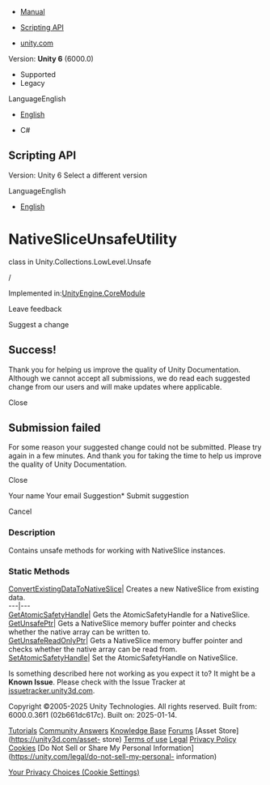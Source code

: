 [ ]()

  * [Manual](../Manual/index.html)
  * [Scripting API](../ScriptReference/index.html)

  * [unity.com](https://unity.com/)

Version: **Unity 6** (6000.0)

  * Supported
  * Legacy

LanguageEnglish

  * [English]()

  * C#

[ ](https://docs.unity3d.com)

## Scripting API

Version: Unity 6 Select a different version

LanguageEnglish

  * [English]()

# NativeSliceUnsafeUtility

class in Unity.Collections.LowLevel.Unsafe

/

Implemented in:[UnityEngine.CoreModule](UnityEngine.CoreModule.html)

Leave feedback

Suggest a change

## Success!

Thank you for helping us improve the quality of Unity Documentation. Although
we cannot accept all submissions, we do read each suggested change from our
users and will make updates where applicable.

Close

## Submission failed

For some reason your suggested change could not be submitted. Please <a>try
again</a> in a few minutes. And thank you for taking the time to help us
improve the quality of Unity Documentation.

Close

Your name Your email Suggestion* Submit suggestion

Cancel

[ ]()

### Description

Contains unsafe methods for working with NativeSlice instances.

### Static Methods

[ConvertExistingDataToNativeSlice](Unity.Collections.LowLevel.Unsafe.NativeSliceUnsafeUtility.ConvertExistingDataToNativeSlice.html)|
Creates a new NativeSlice from existing data.  
---|---  
[GetAtomicSafetyHandle](Unity.Collections.LowLevel.Unsafe.NativeSliceUnsafeUtility.GetAtomicSafetyHandle.html)|
Gets the AtomicSafetyHandle for a NativeSlice.  
[GetUnsafePtr](Unity.Collections.LowLevel.Unsafe.NativeSliceUnsafeUtility.GetUnsafePtr.html)|
Gets a NativeSlice memory buffer pointer and checks whether the native array
can be written to.  
[GetUnsafeReadOnlyPtr](Unity.Collections.LowLevel.Unsafe.NativeSliceUnsafeUtility.GetUnsafeReadOnlyPtr.html)|
Gets a NativeSlice memory buffer pointer and checks whether the native array
can be read from.  
[SetAtomicSafetyHandle](Unity.Collections.LowLevel.Unsafe.NativeSliceUnsafeUtility.SetAtomicSafetyHandle.html)|
Set the AtomicSafetyHandle on NativeSlice.  
  
Is something described here not working as you expect it to? It might be a
**Known Issue**. Please check with the Issue Tracker at
[issuetracker.unity3d.com](https://issuetracker.unity3d.com).

Copyright ©2005-2025 Unity Technologies. All rights reserved. Built from:
6000.0.36f1 (02b661dc617c). Built on: 2025-01-14.

[Tutorials](https://unity3d.com/learn) [Community
Answers](https://answers.unity3d.com) [Knowledge
Base](https://support.unity3d.com/hc/en-us)
[Forums](https://forum.unity3d.com) [Asset Store](https://unity3d.com/asset-
store) [Terms of use](https://docs.unity3d.com/Manual/TermsOfUse.html)
[Legal](https://unity.com/legal) [Privacy
Policy](https://unity.com/legal/privacy-policy)
[Cookies](https://unity.com/legal/cookie-policy) [Do Not Sell or Share My
Personal Information](https://unity.com/legal/do-not-sell-my-personal-
information)

[Your Privacy Choices (Cookie Settings)](javascript:void\(0\);)

